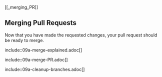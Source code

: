 [[_merging_PR]]
## Merging Pull Requests

Now that you have made the requested changes, your pull request should be ready to merge.

include::09a-merge-explained.adoc[]

include::09a-merge-PR.adoc[]

include::09a-cleanup-branches.adoc[]
